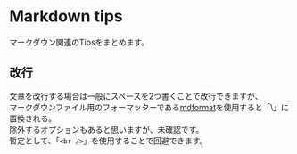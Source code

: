 # Markdown tips

マークダウン関連のTipsをまとめます。

## 改行

文章を改行する場合は一般にスペースを2つ書くことで改行できますが、<br />
マークダウンファイル用のフォーマッターである[mdformat](https://pypi.org/project/mdformat/)を使用すると「\\」に置換される。<br />
除外するオプションもあると思いますが、未確認です。<br />
暫定として、「`<br />`」を使用することで回避できます。
